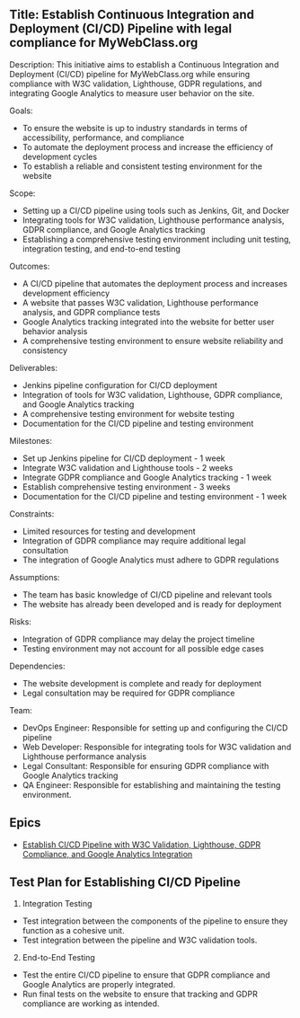 ## Title: Establish Continuous Integration and Deployment (CI/CD) Pipeline with legal compliance for MyWebClass.org

Description: This initiative aims to establish a Continuous Integration and Deployment (CI/CD) pipeline for MyWebClass.org while ensuring compliance with W3C validation, Lighthouse, GDPR regulations, and integrating Google Analytics to measure user behavior on the site.

Goals:

* To ensure the website is up to industry standards in terms of accessibility, performance, and compliance
* To automate the deployment process and increase the efficiency of development cycles
* To establish a reliable and consistent testing environment for the website

Scope:

* Setting up a CI/CD pipeline using tools such as Jenkins, Git, and Docker 
* Integrating tools for W3C validation, Lighthouse performance analysis, GDPR compliance, and Google Analytics tracking 
* Establishing a comprehensive testing environment including unit testing, integration testing, and end-to-end testing

Outcomes:

* A CI/CD pipeline that automates the deployment process and increases development efficiency 
* A website that passes W3C validation, Lighthouse performance analysis, and GDPR compliance tests 
* Google Analytics tracking integrated into the website for better user behavior analysis 
* A comprehensive testing environment to ensure website reliability and consistency

Deliverables:

* Jenkins pipeline configuration for CI/CD deployment
* Integration of tools for W3C validation, Lighthouse, GDPR compliance, and Google Analytics tracking
* A comprehensive testing environment for website testing
* Documentation for the CI/CD pipeline and testing environment

Milestones:

* Set up Jenkins pipeline for CI/CD deployment - 1 week 
* Integrate W3C validation and Lighthouse tools - 2 weeks 
* Integrate GDPR compliance and Google Analytics tracking - 1 week 
* Establish comprehensive testing environment - 3 weeks 
* Documentation for the CI/CD pipeline and testing environment - 1 week

Constraints:

* Limited resources for testing and development 
* Integration of GDPR compliance may require additional legal consultation 
* The integration of Google Analytics must adhere to GDPR regulations

Assumptions:

* The team has basic knowledge of CI/CD pipeline and relevant tools
* The website has already been developed and is ready for deployment

Risks:

* Integration of GDPR compliance may delay the project timeline
* Testing environment may not account for all possible edge cases

Dependencies:

* The website development is complete and ready for deployment
* Legal consultation may be required for GDPR compliance

Team:

* DevOps Engineer: Responsible for setting up and configuring the CI/CD pipeline
* Web Developer: Responsible for integrating tools for W3C validation and Lighthouse performance analysis
* Legal Consultant: Responsible for ensuring GDPR compliance with Google Analytics tracking
* QA Engineer: Responsible for establishing and maintaining the testing environment.


## Epics
* [Establish CI/CD Pipeline with W3C Validation, Lighthouse, GDPR Compliance, and Google Analytics Integration](/documentation/theme_1/Epics/Devops_Epic.md)

## Test Plan for Establishing CI/CD Pipeline

1. Integration Testing
* Test integration between the components of the pipeline to ensure they function as a cohesive unit.
* Test integration between the pipeline and W3C validation tools.
2. End-to-End Testing
* Test the entire CI/CD pipeline to ensure that GDPR compliance and Google Analytics are properly integrated.
* Run final tests on the website to ensure that tracking and GDPR compliance are working as intended.